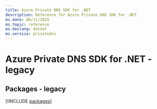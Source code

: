 ```yaml
---
title: Azure Private DNS SDK for .NET
description: Reference for Azure Private DNS SDK for .NET
ms.date: 06/11/2025
ms.topic: reference
ms.devlang: dotnet
ms.service: privatedns
---
```

# Azure Private DNS SDK for .NET - legacy
## Packages - legacy
[!INCLUDE [packages](private-dns-index.md)]
